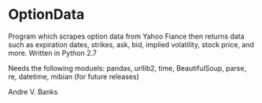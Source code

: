 # OptionData
Program which scrapes option data from Yahoo Fiance then returns data such as expiration dates, strikes, ask, bid, implied volatility, stock price, and more. Written in Python 2.7

Needs the following moduels: pandas, urllib2, time, BeautifulSoup, parse, re, datetime, mibian (for future releases)

Andre V. Banks

